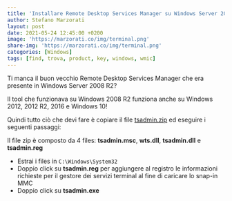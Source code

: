 ```yaml
---
title: 'Installare Remote Desktop Services Manager su Windows Server 2016 e Windows 10'
author: Stefano Marzorati
layout: post
date: 2021-05-24 12:45:00 +0200
image: 'https://marzorati.co/img/terminal.png'
share-img: 'https://marzorati.co/img/terminal.png'
categories: [Windows]
tags: [find, trova, product, key, windows, wmic]
---
```

Ti manca il buon vecchio Remote Desktop Services Manager che era presente in Windows Server 2008 R2?   

Il tool che funzionava su Windows 2008 R2 funziona anche su Windows 2012, 2012 R2, 2016 e Windows 10!   

Quindi tutto ciò che devi fare è copiare il file <a href="https://marzorati.co/download/tsadmin.zip" target="_blank">tsadmin.zip</a> ed eseguire i seguenti passaggi:   

Il file zip è composto da 4 files: **tsadmin.msc**, **wts.dll**, **tsadmin.dll** e **tsadmin.reg**   

* Estrai i files in <code>C:\Windows\System32</code>
* Doppio click su **tsadmin.reg** per aggiungere al registro le informazioni richieste per il gestore dei servizi terminal al fine di caricare lo snap-in MMC
* Doppio click su **tsadmin.exe**
